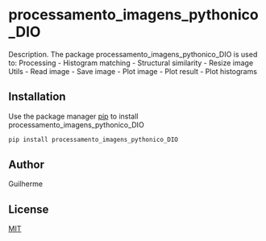 # processamento_imagens_pythonico_DIO

Description. 
The package processamento_imagens_pythonico_DIO is used to:
	Processing
		- Histogram matching
		- Structural similarity
		- Resize image
	Utils
		- Read image
		- Save image
		- Plot image
		- Plot result
		- Plot histograms

## Installation

Use the package manager [pip](https://pip.pypa.io/en/stable/) to install processamento_imagens_pythonico_DIO

```bash
pip install processamento_imagens_pythonico_DIO
```

## Author
Guilherme

## License
[MIT](https://choosealicense.com/licenses/mit/)